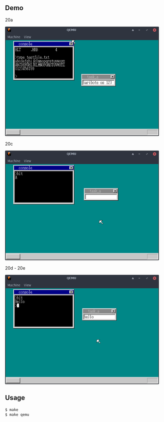 ## Demo

20a

![template](https://github.com/watermelon892/OSPractice/blob/master/20_API/pic/20a.png)

20c

![template](https://github.com/watermelon892/OSPractice/blob/master/20_API/pic/20c.png)

20d - 20e

![template](https://github.com/watermelon892/OSPractice/blob/master/20_API/pic/20d.png)

## Usage

```
$ make
$ make qemu
```
